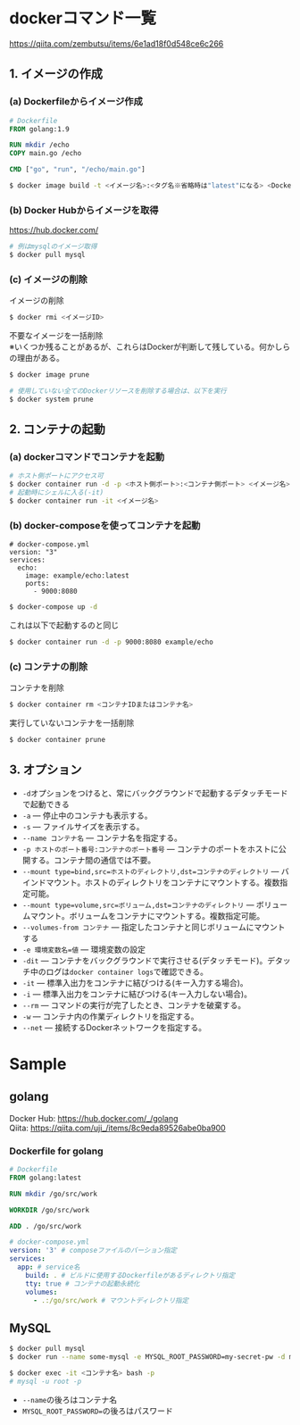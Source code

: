 # dockerコマンド一覧

https://qiita.com/zembutsu/items/6e1ad18f0d548ce6c266

## 1. イメージの作成
### (a) Dockerfileからイメージ作成
```Dockerfile
# Dockerfile
FROM golang:1.9

RUN mkdir /echo
COPY main.go /echo

CMD ["go", "run", "/echo/main.go"]
```
```bash
$ docker image build -t <イメージ名>:<タグ名※省略時は"latest"になる> <Dockerfileのディレクトリパス>
```
### (b) Docker Hubからイメージを取得
https://hub.docker.com/
```bash
# 例はmysqlのイメージ取得
$ docker pull mysql
```

### (c) イメージの削除
イメージの削除
```bash
$ docker rmi <イメージID>
```

不要なイメージを一括削除  
※いくつか残ることがあるが、これらはDockerが判断して残している。何かしらの理由がある。
```bash
$ docker image prune

# 使用していない全てのDockerリソースを削除する場合は、以下を実行
$ docker system prune
```

## 2. コンテナの起動
### (a) dockerコマンドでコンテナを起動
```bash
# ホスト側ポートにアクセス可
$ docker container run -d -p <ホスト側ポート>:<コンテナ側ポート> <イメージ名>:<タグ名>
# 起動時にシェルに入る(-it)
$ docker container run -it <イメージ名>
```

### (b) docker-composeを使ってコンテナを起動
```docker-compose
# docker-compose.yml
version: "3"
services:
  echo:
    image: example/echo:latest
    ports:
      - 9000:8080
```
```bash
$ docker-compose up -d
```
これは以下で起動するのと同じ
```bash
$ docker container run -d -p 9000:8080 example/echo
```

### (c) コンテナの削除
コンテナを削除
```bash
$ docker container rm <コンテナIDまたはコンテナ名>
```

実行していないコンテナを一括削除
```bash
$ docker container prune
```


## 3. オプション
- `-d`オプションをつけると、常にバックグラウンドで起動するデタッチモードで起動できる
- `-a` ― 停止中のコンテナも表示する。
- `-s` ― ファイルサイズを表示する。
- `--name コンテナ名` ― コンテナ名を指定する。
- `-p ホストのポート番号:コンテナのポート番号` ― コンテナのポートをホストに公開する。コンテナ間の通信では不要。
- `--mount type=bind,src=ホストのディレクトリ,dst=コンテナのディレクトリ` ― バインドマウント。ホストのディレクトリをコンテナにマウントする。複数指定可能。
- `--mount type=volume,src=ボリューム,dst=コンテナのディレクトリ` ― ボリュームマウント。ボリュームをコンテナにマウントする。複数指定可能。
- `--volumes-from コンテナ` ― 指定したコンテナと同じボリュームにマウントする
- `-e 環境変数名=値` ― 環境変数の設定
- `-dit` ― コンテナをバックグラウンドで実行させる(デタッチモード)。デタッチ中のログは`docker container logs`で確認できる。
- `-it` ― 標準入出力をコンテナに結びつける(キー入力する場合)。
- `-i` ― 標準入出力をコンテナに結びつける(キー入力しない場合)。
- `--rm` ― コマンドの実行が完了したとき、コンテナを破棄する。
- `-w` ― コンテナ内の作業ディレクトリを指定する。
- `--net` ― 接続するDockerネットワークを指定する。

# Sample
## golang

Docker Hub: https://hub.docker.com/_/golang  
Qiita: https://qiita.com/uji_/items/8c9eda89526abe0ba900

### Dockerfile for golang

```dockerfile
# Dockerfile
FROM golang:latest

RUN mkdir /go/src/work

WORKDIR /go/src/work

ADD . /go/src/work
```

```yaml
# docker-compose.yml
version: '3' # composeファイルのバーション指定
services:
  app: # service名
    build: . # ビルドに使用するDockerfileがあるディレクトリ指定
    tty: true # コンテナの起動永続化
    volumes:
      - .:/go/src/work # マウントディレクトリ指定
```

## MySQL

```bash
$ docker pull mysql  
$ docker run --name some-mysql -e MYSQL_ROOT_PASSWORD=my-secret-pw -d mysql:latest
```
```bash
$ docker exec -it <コンテナ名> bash -p
# mysql -u root -p
```
- `--name`の後ろはコンテナ名
- `MYSQL_ROOT_PASSWORD=`の後ろはパスワード
